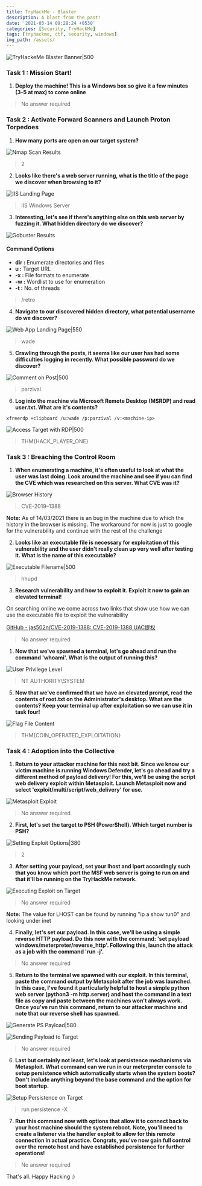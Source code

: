 ```yaml
---
title: TryHackMe - Blaster
description: A blast from the past!
date: '2021-03-14 09:28:24 +0530'
categories: [Security, TryHackMe]
tags: [tryhackme, ctf, security, windows]
img_path: /assets/
---
```


![TryHackeMe Blaster Banner|500](images/thm-blaster/thm-blaster-banner.png)

### Task 1 : Mission Start!

1. **Deploy the machine! This is a Windows box so give it a few minutes (3–5 at max) to come online**

> No answer required

### Task 2 : Activate Forward Scanners and Launch Proton Torpedoes

1. **How many ports are open on our target system?**

![Nmap Scan Results](images/thm-blaster/nmap-scan-results.png)

> 2

2. **Looks like there's a web server running, what is the title of the page we discover when browsing to it?**

![IIS Landing Page](images/thm-blaster/iis-landing-page.png)

> IIS Windows Server

3. **Interesting, let's see if there's anything else on this web server by fuzzing it. What hidden directory do we discover?**

![Gobuster Results](images/thm-blaster/gobuster-results.png)

#### Command Options

*   **dir :** Enumerate directories and files
*   **u :** Target URL
*   **-x :** File formats to enumerate
*   **-w :** Wordlist to use for enumeration
*   **-t :** No. of threads

> /retro

4. **Navigate to our discovered hidden directory, what potential username do we discover?**

![Web App Landing Page|550](images/thm-blaster/webapp-landing-page.png)

> wade

5. **Crawling through the posts, it seems like our user has had some difficulties logging in recently. What possible password do we discover?**

![Comment on Post|500](images/thm-blaster/webapp-comment.png)

> parzival

6. **Log into the machine via Microsoft Remote Desktop (MSRDP) and read user.txt. What are it's contents?**

```
xfreerdp +clipboard /u:wade /p:parzival /v:<machine-ip>
```

![Access Target with RDP|500](images/thm-blaster/target-access-rdp.png)

> THM{HACK_PLAYER_ONE}

### Task 3 : Breaching the Control Room

1. **When enumerating a machine, it's often useful to look at what the user was last doing. Look around the machine and see if you can find the CVE which was researched on this server. What CVE was it?**

![Browser History](images/thm-blaster/browser-history.png)

> CVE-2019–1388

**Note:** As of 14/03/2021 there is an bug in the machine due to which the history in the browser is missing. The workaround for now is just to google for the vulnerability and continue with the rest of the challenge

2. **Looks like an executable file is necessary for exploitation of this vulnerability and the user didn't really clean up very well after testing it. What is the name of this executable?**

![Executable Filename|500](images/thm-blaster/executable-file.png)

> hhupd

3. **Research vulnerability and how to exploit it. Exploit it now to gain an elevated terminal!**

On searching online we come across two links that show use how we can use the executable file to exploit the vulnerability

[GitHub - jas502n/CVE-2019-1388: CVE-2019-1388 UAC提权](https://github.com/jas502n/CVE-2019-1388)

> No answer required

1. **Now that we've spawned a terminal, let's go ahead and run the command 'whoami'. What is the output of running this?**

![User Privilege Level](images/thm-blaster/user-privilege.png)

> NT AUTHORITY\SYSTEM

5. **Now that we've confirmed that we have an elevated prompt, read the contents of root.txt on the Administrator's desktop. What are the contents? Keep your terminal up after exploitation so we can use it in task four!**

![Flag File Content](images/thm-blaster/flag-file.png)

> THM{COIN_OPERATED_EXPLOITATION}

### Task 4 : Adoption into the Collective

1. **Return to your attacker machine for this next bit. Since we know our victim machine is running Windows Defender, let's go ahead and try a different method of payload delivery! For this, we'll be using the script web delivery exploit within Metasploit. Launch Metasploit now and select 'exploit/multi/script/web_delivery' for use.**

![Metasploit Exploit](images/thm-blaster/metasploit-exploit.png)

> No answer required

2. **First, let's set the target to PSH (PowerShell). Which target number is PSH?**

![Setting Exploit Options|380](images/thm-blaster/exploit-options.png)

> 2

3. **After setting your payload, set your lhost and lport accordingly such that you know which port the MSF web server is going to run on and that it'll be running on the TryHackMe network.**

![Executing Exploit on Target](images/thm-blaster/running-exploit.png)

> No answer required

**Note:** The value for LHOST can be found by running "ip a show tun0" and looking under inet

4. **Finally, let's set our payload. In this case, we'll be using a simple reverse HTTP payload. Do this now with the command: 'set payload windows/meterpreter/reverse_http'. Following this, launch the attack as a job with the command 'run -j'.**

> No answer required

5. **Return to the terminal we spawned with our exploit. In this terminal, paste the command output by Metasploit after the job was launched. In this case, I've found it particularly helpful to host a simple python web server (python3 -m http.server) and host the command in a text file as copy and paste between the machines won't always work. Once you've run this command, return to our attacker machine and note that our reverse shell has spawned.**

![Generate PS Payload|580](images/thm-blaster/generate-payload.png)

![Sending Payload to Target](images/thm-blaster/sending-payload.png)

> No answer required

6. **Last but certainly not least, let's look at persistence mechanisms via Metasploit. What command can we run in our meterpreter console to setup persistence which automatically starts when the system boots? Don't include anything beyond the base command and the option for boot startup.**

![Setup Persistence on Target](images/thm-blaster/setup-persistence.png)

> run persistence -X

7. **Run this command now with options that allow it to connect back to your host machine should the system reboot. Note, you'll need to create a listener via the handler exploit to allow for this remote connection in actual practice. Congrats, you've now gain full control over the remote host and have established persistence for further operations!**

> No answer required

That's all. Happy Hacking :)